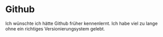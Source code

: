# Github

Ich wünschte ich hätte Github früher kennenlernt. Ich habe viel zu lange ohne ein richtiges Versionierungsystem gelebt.